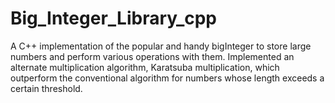 # Big_Integer_Library_cpp

A C++ implementation of the popular and handy bigInteger to store large numbers and perform various operations with them. Implemented an alternate multiplication algorithm, Karatsuba multiplication, which outperform the conventional algorithm for numbers whose length exceeds a certain threshold.

